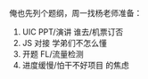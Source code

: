 <!--
 * @Author: LetMeFly
 * @Date: 2024-11-11 22:43:08
 * @LastEditors: LetMeFly.xyz
 * @LastEditTime: 2024-11-18 13:10:40
-->
俺也先列个题纲，周一找杨老师准备：

1. UIC PPT/演讲  谁去/机票订否
2. JS 对接   学弟们不怎么懂
3. 开题 FL/流量检测
4. 进度缓慢/怕干不好项目 的焦虑
